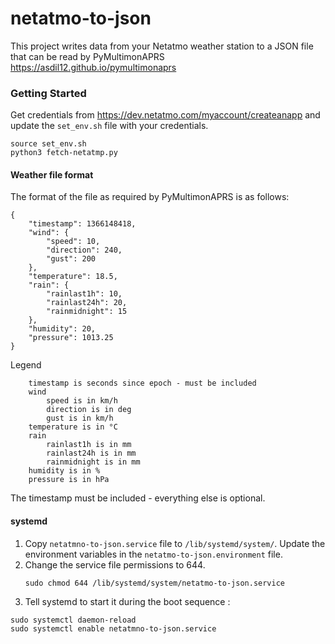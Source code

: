 # netatmo-to-json

This project writes data from your Netatmo weather station to a JSON file that can be read by PyMultimonAPRS https://asdil12.github.io/pymultimonaprs

### Getting Started
Get credentials from https://dev.netatmo.com/myaccount/createanapp and update the ```set_env.sh``` file with your credentials.

```
source set_env.sh
python3 fetch-netatmp.py
```

#### Weather file format
The format of the file as required by PyMultimonAPRS is as follows: 

```
{
	"timestamp": 1366148418,
	"wind": {
		"speed": 10,
		"direction": 240,
		"gust": 200
	},
	"temperature": 18.5,
	"rain": {
		"rainlast1h": 10,
		"rainlast24h": 20,
		"rainmidnight": 15
	},
	"humidity": 20,
	"pressure": 1013.25
}
```
Legend
```
    timestamp is seconds since epoch - must be included
    wind
        speed is in km/h
        direction is in deg
        gust is in km/h
    temperature is in °C
    rain
        rainlast1h is in mm
        rainlast24h is in mm
        rainmidnight is in mm
    humidity is in %
    pressure is in hPa
```

The timestamp must be included - everything else is optional.

#### systemd

1. Copy ```netatmno-to-json.service``` file to ```/lib/systemd/system/```. Update the environment variables in the ```netatmo-to-json.environment``` file.
2. Change the service file permissions to 644.
    ```   
    sudo chmod 644 /lib/systemd/system/netatmo-to-json.service
    ```
3. Tell systemd to start it during the boot sequence :
```
sudo systemctl daemon-reload
sudo systemctl enable netatmno-to-json.service
```
